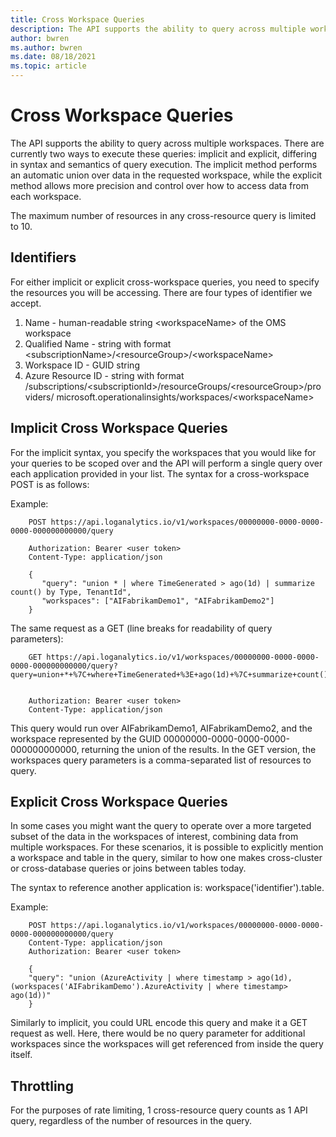 ```yaml
---
title: Cross Workspace Queries
description: The API supports the ability to query across multiple workspaces.
author: bwren
ms.author: bwren
ms.date: 08/18/2021
ms.topic: article
---
```

# Cross Workspace Queries

The API supports the ability to query across multiple workspaces. There are currently two ways to execute these queries: implicit and explicit, differing in syntax and semantics of query execution. The implicit method performs an automatic union over data in the requested workspace, while the explicit method allows more precision and control over how to access data from each workspace.

The maximum number of resources in any cross-resource query is limited to 10.

## Identifiers

For either implicit or explicit cross-workspace queries, you need to specify the resources you will be accessing. There are four types of identifier we accept.

1.  Name - human-readable string \<workspaceName\> of the OMS workspace
2.  Qualified Name - string with format \<subscriptionName\>/\<resourceGroup\>/\<workspaceName\>
3.  Workspace ID - GUID string
4.  Azure Resource ID - string with format /subscriptions/\<subscriptionId\>/resourceGroups/\<resourceGroup\>/providers/  microsoft.operationalinsights/workspaces/\<workspaceName\>

## Implicit Cross Workspace Queries

For the implicit syntax, you specify the workspaces that you would like for your queries to be scoped over and the API will perform a single query over each application provided in your list. The syntax for a cross-workspace POST is as follows:

Example:

```
    POST https://api.loganalytics.io/v1/workspaces/00000000-0000-0000-0000-000000000000/query
    
    Authorization: Bearer <user token>
    Content-Type: application/json
    
    {
       "query": "union * | where TimeGenerated > ago(1d) | summarize count() by Type, TenantId",
       "workspaces": ["AIFabrikamDemo1", "AIFabrikamDemo2"]
    }
```

The same request as a GET (line breaks for readability of query parameters):

```
    GET https://api.loganalytics.io/v1/workspaces/00000000-0000-0000-0000-000000000000/query?query=union+*+%7C+where+TimeGenerated+%3E+ago(1d)+%7C+summarize+count()+by+Type%2C+TenantId&workspaces=AIFabrikamDemo1%2CAIFabrikamDemo2
    
    
    Authorization: Bearer <user token>
    Content-Type: application/json
```

This query would run over AIFabrikamDemo1, AIFabrikamDemo2, and the workspace represented by the GUID 00000000-0000-0000-0000-000000000000, returning the union of the results. In the GET version, the workspaces query parameters is a comma-separated list of resources to query.

## Explicit Cross Workspace Queries

In some cases you might want the query to operate over a more targeted subset of the data in the workspaces of interest, combining data from multiple workspaces. For these scenarios, it is possible to explicitly mention a workspace and table in the query, similar to how one makes cross-cluster or cross-database queries or joins between tables today.

The syntax to reference another application is: workspace('identifier').table.

Example:

```
    POST https://api.loganalytics.io/v1/workspaces/00000000-0000-0000-0000-000000000000/query
    Content-Type: application/json
    Authorization: Bearer <user token>
    
    {
    "query": "union (AzureActivity | where timestamp > ago(1d), (workspaces('AIFabrikamDemo').AzureActivity | where timestamp> ago(1d))"
    }
```

Similarly to implicit, you could URL encode this query and make it a GET request as well. Here, there would be no query parameter for additional workspaces since the workspaces will get referenced from inside the query itself.

## Throttling

For the purposes of rate limiting, 1 cross-resource query counts as 1 API query, regardless of the number of resources in the query.
